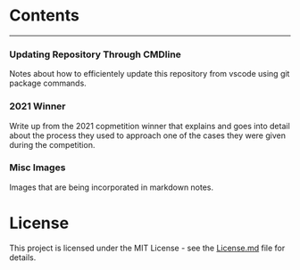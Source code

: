 # Contents
___

### Updating Repository Through CMDline
Notes about how to efficientely update this repository from vscode using git package commands.

### 2021 Winner 
Write up from the 2021 copmetition winner that explains and goes into detail about the process they used to approach one of the cases they were given during the competition.

### Misc Images
Images that are being incorporated in markdown notes.

# License

This project is licensed under the MIT License - see the [License.md](License.md) file for details.